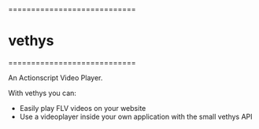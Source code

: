 ============================
# vethys
============================

An Actionscript Video Player.

With vethys you can:
  - Easily play FLV videos on your website
  - Use a videoplayer inside your own application with 
    the small vethys API
